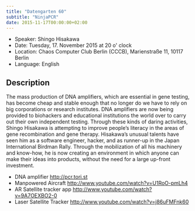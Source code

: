 ```yaml
---
title: "Datengarten 60"
subtitle: "NinjaPCR"
date: 2015-11-17T00:00:00+02:00
---
```


-   Speaker: Shingo Hisakawa
-   Date: Tuesday, 17. November 2015 at 20 o' clock
-   Location: Chaos Computer Club Berlin (CCCB), Marienstraße 11, 10117 Berlin
-   Language: English

Description
-----------

The mass production of DNA amplifiers, which are essential in gene
testing, has become cheap and stable enough that no longer do we have to
rely on big corporations or research institutes. DNA amplifiers are now
being provided to biohackers and educational institutions the world over
to carry out their own independent testing. Through these kinds of
daring activities, Shingo Hisakawa is attempting to improve people’s
literacy in the areas of gene recombination and gene therapy. Hisakawa’s
unusual talents have seen him as a software engineer, hacker, and as
runner-up in the Japan International Birdman Rally. Through the
mobilization of all his machinery and know-how, he is now creating an
environment in which anyone can make their ideas into products, without
the need for a large up-front investment.

-   DNA amplifier <http://pcr.tori.st>
-   Manpowered Aircraft <http://www.youtube.com/watch?v=U1RoO-pmLh4>
-   AR Satellite tracker app <http://www.youtube.com/watch?v=9A7OEXBO2-0>
-   Laser Satellite Tracker <http://www.youtube.com/watch?v=j86uFMFnk60>

